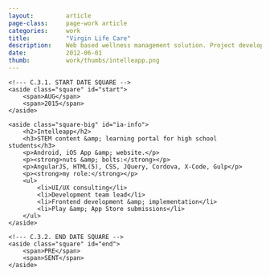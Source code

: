 ```yaml
---
layout: 		article
page-class: 	page-work article
categories: 	work
title:  		"Virgin Life Care"
description:	Web based wellness management solution. Project developed by Virgin UK for SA market.
date:   		2012-06-01
thumb: 			work/thumbs/intelleapp.png
---
```


<!--- C.3. CONTENT AREA ------------------------------------------------------------------------------------------- --> 

<section id="vlc">

    <!--- C.3.1. START DATE SQUARE -->
    <aside class="square" id="start">
        <span>AUG</span>
        <span>2015</span>
    </aside>
    
    <aside class="square-big" id="ia-info">
        <h2>Intelleapp</h2>
        <h3>STEM content &amp; learning portal for high school students</h3>
        <p>Android, iOS App &amp; website.</p>
        <p><strong>nuts &amp; bolts:</strong></p>
        <p>AngularJS, HTML(5), CSS, JQuery, Cordova, X-Code, Gulp</p>
        <p><strong>my role:</strong></p>
        <ul>
            <li>UI/UX consulting</li>
            <li>Development team lead</li>
            <li>Frontend development &amp; implementation</li>
            <li>Play &amp; App Store submissions</li>
        </ul>
    </aside>

    <!--- C.3.2. END DATE SQUARE -->
    <aside class="square" id="end">
        <span>PRE</span>
        <span>SENT</span>
    </aside>
    
</section>

<!--- C.3. END ---------------------------------------------------------------------------------------------------- -->